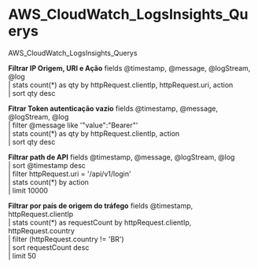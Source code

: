 # AWS_CloudWatch_LogsInsights_Querys
AWS_CloudWatch_LogsInsights_Querys

**Filtrar IP Origem, URI e Ação**
fields @timestamp, @message, @logStream, @log <br>
| stats count(*) as qty by httpRequest.clientIp, httpRequest.uri, action <br>
| sort qty desc <br>

**Fitrar Token autenticação vazio**
fields @timestamp, @message, @logStream, @log <br>
| filter @message like '"value":"Bearer"' <br>
| stats count(*) as qty by httpRequest.clientIp, action <br>
| sort qty desc

**Filtrar path de API**
fields @timestamp, @message, @logStream, @log <br>
| sort @timestamp desc <br>
| filter httpRequest.uri = '/api/v1/login' <br>
| stats count(*) by action <br>
| limit 10000 <br>

**Filtrar por país de origem do tráfego**
fields @timestamp, httpRequest.clientIp <br>
| stats count(*) as requestCount by httpRequest.clientIp, httpRequest.country <br>
| filter (httpRequest.country != 'BR') <br>
| sort requestCount desc <br>
| limit 50 <br>

